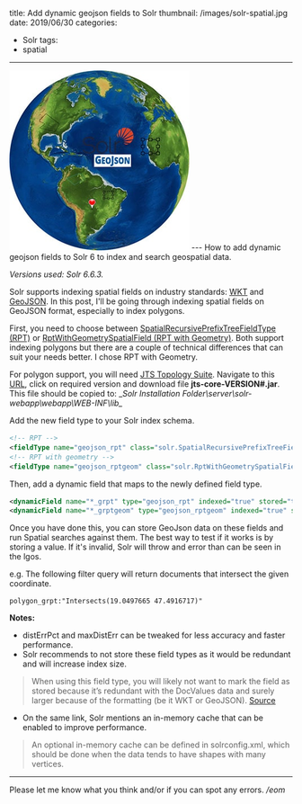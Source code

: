 title: Add dynamic geojson fields to Solr
thumbnail: /images/solr-spatial.jpg
date: 2019/06/30
categories:
- Solr
tags:
- spatial

---
<img class="hero-img" src="/images/solr-spatial.jpg" alt="Solr Spatial">
---
How to add dynamic geojson fields to Solr 6 to index and search geospatial data.
<!-- more -->

*Versions used: Solr 6.6.3.*

Solr supports indexing spatial fields on industry standards: [WKT](https://en.wikipedia.org/wiki/Well-known_text_representation_of_geometry) and [GeoJSON](https://geojson.org/). In this post, I'll be going through indexing spatial fields on GeoJSON format, especially to index polygons.

First, you need to choose between [SpatialRecursivePrefixTreeFieldType (RPT)](https://lucene.apache.org/solr/guide/6_6/spatial-search.html#SpatialSearch-RPT) or [RptWithGeometrySpatialField (RPT with Geometry)](https://lucene.apache.org/solr/guide/6_6/spatial-search.html#SpatialSearch-RptWithGeometrySpatialField). Both support indexing polygons but there are a couple of technical differences that can suit your needs better. I chose RPT with Geometry.

For polygon support, you will need [JTS Topology Suite](https://sourceforge.net/projects/jts-topo-suite/). Navigate to this [URL](https://repo1.maven.org/maven2/com/vividsolutions/jts-core/), click on required version and download file __jts-core-VERSION#.jar__. This file should be copied to: __Solr Installation Folder\server\solr-webapp\webapp\WEB-INF\lib\__

Add the new field type to your Solr index schema. 
``` xml
<!-- RPT -->
<fieldType name="geojson_rpt" class="solr.SpatialRecursivePrefixTreeFieldType" spatialContextFactory="JTS" geo="true" format="GeoJSON" autoIndex="true" validationRule="repairBuffer0" distErrPct="0.025" maxDistErr="0.001" distanceUnits="kilometers" />
<!-- RPT with geometry -->
<fieldType name="geojson_rptgeom" class="solr.RptWithGeometrySpatialField" spatialContextFactory="JTS" geo="true" format="GeoJSON" autoIndex="true" validationRule="repairBuffer0" distErrPct="0.15" maxDistErr="0.001" distanceUnits="kilometers"/>
```

Then, add a dynamic field that maps to the newly defined field type.
``` xml
<dynamicField name="*_grpt" type="geojson_rpt" indexed="true" stored="true" allowMultiOverlap="true"/>
<dynamicField name="*_grptgeom" type="geojson_rptgeom" indexed="true" stored="true" allowMultiOverlap="true"/>
```
Once you have done this, you can store GeoJson data on these fields and run Spatial searches against them. The best way to test if it works is by storing a value. If it's invalid, Solr will throw and error than can be seen in the lgos.

e.g. The following filter query will return documents that intersect the given coordinate.
```
polygon_grpt:"Intersects(19.0497665 47.4916717)"
```

__Notes:__
- distErrPct and maxDistErr can be tweaked for less accuracy and faster performance.
- Solr recommends to not store these field types as it would be redundant and will increase index size.
> When using this field type, you will likely not want to mark the field as stored because it’s redundant with the DocValues data and surely larger because of the formatting (be it WKT or GeoJSON). [Source](https://lucene.apache.org/solr/guide/6_6/spatial-search.html#SpatialSearch-RptWithGeometrySpatialField)
- On the same link, Solr mentions an in-memory cache that can be enabled to improve performance.
> An optional in-memory cache can be defined in solrconfig.xml, which should be done when the data tends to have shapes with many vertices. 


---

Please let me know what you think and/or if you can spot any errors.
*/eom*
